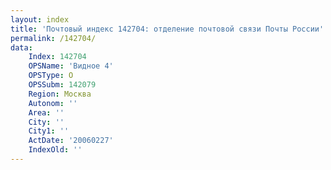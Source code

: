 ```yaml
---
layout: index
title: 'Почтовый индекс 142704: отделение почтовой связи Почты России'
permalink: /142704/
data:
    Index: 142704
    OPSName: 'Видное 4'
    OPSType: О
    OPSSubm: 142079
    Region: Москва
    Autonom: ''
    Area: ''
    City: ''
    City1: ''
    ActDate: '20060227'
    IndexOld: ''
---
```

